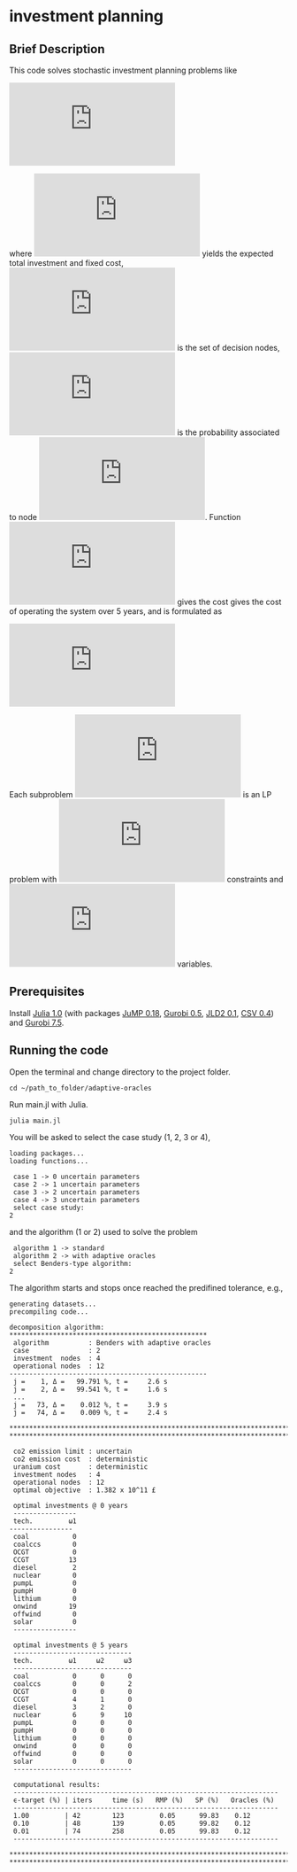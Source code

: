 # investment planning

## Brief Description

This code solves stochastic investment planning problems like

![eq1](https://latex.codecogs.com/gif.latex?%5Cunderset%7B%5Cmathbf%7Bx%7D%20%5Cin%20%5Cmathcal%7BX%7D%7D%7B%5Ctext%7Bmin%7D%7D%20%5C%3B%20f%28%5Cmathbf%7Bx%7D%29%20&plus;%20%5Csum_%7Bi%20%5Cin%20%5Cmathcal%7BI%7D%7D%20%5Cpi_i%20%5Chspace%7B1pt%7D%20g%28x_i%2Cc_i%29%2C)

where ![eq2](https://latex.codecogs.com/gif.latex?f%28%5Cmathbf%7Bx%7D%29) yields the expected total investment and fixed cost, ![eq3](https://latex.codecogs.com/gif.latex?%5Cmathcal%7BI%7D) is the set of decision nodes, ![eq4](https://latex.codecogs.com/gif.latex?%5Cpi_i) is the probability associated to node ![eq5](https://latex.codecogs.com/gif.latex?i). Function ![eq6](https://latex.codecogs.com/gif.latex?g%28x_i%2Cc_i%29) gives the cost gives the cost of operating the system over 5 years, and is formulated as

![eq7](https://latex.codecogs.com/gif.latex?g%28x_i%2Cc_i%29%20%3D%20%5Cunderset%7By_i%20%5Cin%20%5Cmathcal%7BY%7D%7D%7B%5Ctext%7Bmin%7D%7D%5C%7B%20c_i%5E%5Ctop%20%5Chspace%7B-2pt%7D%20C%20y_i%20%5Chspace%7B2pt%7D%20%7C%20%5Chspace%7B2pt%7D%20A%20y_i%20%5Cleq%20B%20x_i%20%5C%7D%2C%20%5Cquad%20%5Cforall%20i%20%5Cin%20%5Cmathcal%7BI%7D)

Each subproblem ![eq6](https://latex.codecogs.com/gif.latex?g%28x_i%2Cc_i%29) is an LP problem with ![img1](https://latex.codecogs.com/gif.latex?2.72%20%5Ctimes%2010%5E5) constraints and ![img2](https://latex.codecogs.com/gif.latex?1.40%20%5Ctimes%2010%5E5) variables.

## Prerequisites

Install [Julia 1.0](https://julialang.org/downloads/) (with packages [JuMP 0.18](https://github.com/JuliaOpt/JuMP.jl), [Gurobi 0.5](https://github.com/JuliaOpt/Gurobi.jl), [JLD2 0.1](https://github.com/JuliaIO/JLD2.jl), [CSV 0.4](https://github.com/JuliaData/CSV.jl)) and [Gurobi 7.5](http://www.gurobi.com/downloads/gurobi-optimizer). 

## Running the code

Open the terminal and change directory to the project folder.
```Shell
cd ~/path_to_folder/adaptive-oracles
```
Run main.jl with Julia.
```Shell
julia main.jl
```
You will be asked to select the case study (1, 2, 3 or 4),
```ShellSession
loading packages...
loading functions...

 case 1 -> 0 uncertain parameters
 case 2 -> 1 uncertain parameters
 case 3 -> 2 uncertain parameters
 case 4 -> 3 uncertain parameters
 select case study:
2
```
and the algorithm (1 or 2) used to solve the problem
```ShellSession
 algorithm 1 -> standard
 algorithm 2 -> with adaptive oracles
 select Benders-type algorithm:
2
```
The algorithm starts and stops once reached the predifined tolerance, e.g.,
```ShellSession
generating datasets...
precompiling code...
 
decomposition algorithm:
**************************************************
 algorithm          : Benders with adaptive oracles
 case               : 2
 investment  nodes  : 4
 operational nodes  : 12
--------------------------------------------------
 j =    1, Δ =   99.791 %, t =     2.6 s
 j =    2, Δ =   99.541 %, t =     1.6 s
 ...
 j =   73, Δ =    0.012 %, t =     3.9 s
 j =   74, Δ =    0.009 %, t =     2.4 s

***************************************************************************
***************************************************************************
 
 co2 emission limit : uncertain
 co2 emission cost  : deterministic
 uranium cost       : deterministic
 investment nodes   : 4
 operational nodes  : 12
 optimal objective  : 1.382 x 10^11 £
 
 optimal investments @ 0 years
 ----------------
 tech.         ω1
----------------
 coal           0
 coalccs        0
 OCGT           0
 CCGT          13
 diesel         2
 nuclear        0
 pumpL          0
 pumpH          0
 lithium        0
 onwind        19
 offwind        0
 solar          0
 ----------------
 
 optimal investments @ 5 years
 ------------------------------
 tech.         ω1     ω2     ω3
 ------------------------------
 coal           0      0      0
 coalccs        0      0      2
 OCGT           0      0      0
 CCGT           4      1      0
 diesel         3      2      0
 nuclear        6      9     10
 pumpL          0      0      0
 pumpH          0      0      0
 lithium        0      0      0
 onwind         0      0      0
 offwind        0      0      0
 solar          0      0      0
 ------------------------------
 
 computational results:
 -------------------------------------------------------------------
 ϵ-target (%) | iters     time (s)   RMP (%)   SP (%)   Oracles (%)
 -------------------------------------------------------------------
 1.00         | 42        123         0.05      99.83    0.12
 0.10         | 48        139         0.05      99.82    0.12
 0.01         | 74        258         0.05      99.83    0.12
 -------------------------------------------------------------------

***************************************************************************
***************************************************************************

``` 
